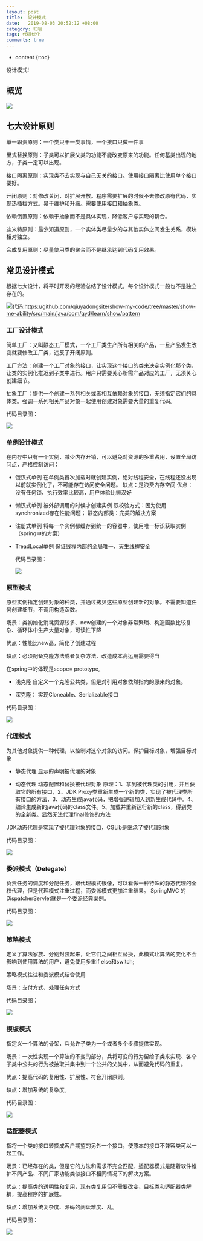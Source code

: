 ```yaml
---
layout: post
title:  设计模式
date:   2019-08-03 20:52:12 +08:00
category: 归零
tags: 代码优化
comments: true
---
```


* content
{:toc}


设计模式!











## 概览

![](https://raw.githubusercontent.com/qiuyadongsite/qiuyadongsite.github.io/master/_posts/images/design001.png)

## 七大设计原则

单一职责原则：一个类只干一类事情，一个接口只做一件事

里式替换原则：子类可以扩展父类的功能不能改变原来的功能。任何基类出现的地方，子类一定可以出现。

接口隔离原则：实现类不去实现与自己无关的接口。使用接口隔离比使用单个接口要好。

开闭原则：对修改关闭，对扩展开放。程序需要扩展的时候不去修改原有代码，实现热插拔方式。易于维护和升级。需要使用接口和抽象类。

依赖倒置原则：依赖于抽象而不是具体实现，降低客户与实现的耦合。

迪米特原则：最少知道原则，一个实体类尽量少的与其他实体之间发生关系，模块相对独立。

合成复用原则：尽量使用类的聚合而不是继承达到代码复用效果。

## 常见设计模式

根据七大设计，将平时开发的经验总结了设计模式，每个设计模式一般也不是独立存在的。

![代码:](https://github.com/qiuyadongsite/show-my-code/tree/master/show-me-ability/src/main/java/com/qyd/learn/show/pattern)https://github.com/qiuyadongsite/show-my-code/tree/master/show-me-ability/src/main/java/com/qyd/learn/show/pattern

### 工厂设计模式

 简单工厂：又叫静态工厂模式，一个工厂类生产所有相关的产品，一旦产品发生改变就要修改工厂类，违反了开闭原则。

 工厂方法：创建一个工厂对象的接口，让实现这个接口的类来决定实例化那个类，让类的实例化推迟到子类中进行。用户只需要关心所需产品对应的工厂，无须关心创建细节。

 抽象工厂：提供一个创建一系列相关或者相互依赖对象的接口，无须指定它们的具体类。强调一系列相关产品对象一起使用创建对象需要大量的重复代码。


代码目录图：

![](https://raw.githubusercontent.com/qiuyadongsite/qiuyadongsite.github.io/master/_posts/images/factory001.png)

### 单例设计模式

在内存中只有一个实例，减少内存开销，可以避免对资源的多重占用，设置全局访问点，严格控制访问；

- 饿汉式单例
  在单例类首次加载时就创建实例，绝对线程安全，在线程还没出现以前就实例化了，不可能存在访问安全问题。
  缺点：是浪费内存空间
  优点：没有任何锁、执行效率比较高，用户体验比懒汉好

- 懒汉式单例
  被外部调用的时候才创建实例
  双校验方式：因为使用synchronized存在性能问题；
  静态内部类：完美的解决方案

- 注册式单例
  将每一个实例都缓存到统一的容器中，使用唯一标识获取实例（spring中的方案）

- TreadLocal单例
  保证线程内部的全局唯一，天生线程安全

  代码目录图：

  ![](https://raw.githubusercontent.com/qiuyadongsite/qiuyadongsite.github.io/master/_posts/images/singleton003.png)

### 原型模式

原型实例指定创建对象的种类，并通过拷贝这些原型创建新的对象。不需要知道任何创建细节，不调用构造函数。

场景：类初始化消耗资源较多、new创建的一个对象非常繁琐、构造函数比较复杂、循环体中生产大量对象，可读性下降

优点：性能比new高，简化了创建过程

缺点：必须配备克隆方法或者复杂方法、改造成本高运用需要得当

在spring中的体现是scope= prototype,

- 浅克隆
  自定义一个克隆公共类，但是对引用对象依然指向的原来的对象。

- 深克隆：
  实现Cloneable、Serializable接口

代码目录图：

![](https://raw.githubusercontent.com/qiuyadongsite/qiuyadongsite.github.io/master/_posts/images/prototype008.png)


### 代理模式

为其他对象提供一种代理，以控制对这个对象的访问。保护目标对象，增强目标对象

- 静态代理
显示的声明被代理的对象

- 动态代理
动态配置和替换被代理对象
原理：1、拿到被代理类的引用，并且获取它的所有接口，2、JDK Proxy类重新生成一个新的类，实现了被代理类所有接口的方法，3、动态生成java代码，把增强逻辑加入到新生成代码中。4、编译生成新的java代码的class文件。5、加载并重新运行新的class，得到类的全新类。显然无法代理final修饰的方法

JDK动态代理是实现了被代理对象的接口，CGLib是继承了被代理对象

代码目录图：

![](https://raw.githubusercontent.com/qiuyadongsite/qiuyadongsite.github.io/master/_posts/images/proxy00111.png)

### 委派模式（Delegate）

负责任务的调度和分配任务，跟代理模式很像，可以看做一种特殊的静态代理的全权代理，但是代理模式注重过程，而委派模式更加注重结果。
SpringMVC 的 DispatcherServlet就是一个委派经典案例。

代码目录图：

![](https://raw.githubusercontent.com/qiuyadongsite/qiuyadongsite.github.io/master/_posts/images/delegate0023.png)

### 策略模式

定义了算法家族、分别封装起来，让它们之间相互替换，此模式让算法的变化不会影响到使用算法的用户，避免使用多重if else和switch;

策略模式往往和委派模式结合使用

场景：支付方式、处理任务方式

代码目录图：

![](https://raw.githubusercontent.com/qiuyadongsite/qiuyadongsite.github.io/master/_posts/images/strategy0001.png)

### 模板模式

指定义一个算法的骨架，兵允许子类为一个或者多个步骤提供实现。

场景：一次性实现一个算法的不变的部分，兵将可变的行为留给子类来实现、各个子类中公共的行为被抽取并集中到一个公共的父类中，从而避免代码的重复。

优点：提高代码的复用性、扩展性、符合开闭原则。

缺点：增加系统的复杂度。

代码目录图：

![](https://raw.githubusercontent.com/qiuyadongsite/qiuyadongsite.github.io/master/_posts/images/template00000.png)

### 适配器模式

指将一个类的接口转换成客户期望的另外一个接口，使原本的接口不兼容类可以一起工作。

场景：已经存在的类，但是它的方法和需求不完全匹配、适配器模式是随着软件维护不同产品、不同厂家功能类似接口不相同情况下的解决方案。

优点：提高类的透明性和复用，现有类复用但不需要改变、目标类和适配器类解耦，提高程序的扩展性。

缺点：增加系统复杂度、源码的阅读难度、乱。

代码目录图：

![](https://raw.githubusercontent.com/qiuyadongsite/qiuyadongsite.github.io/master/_posts/images/adapter40.png)
